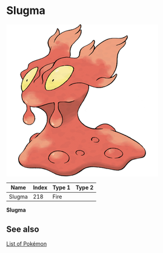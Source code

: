 # Slugma


![Slugma](images/218.png)

| **Name** | **Index** | **Type 1** | **Type 2** |
|----|----|----|----|
| Slugma | 218 | Fire  |  |

**Slugma** 

## See also

[List of Pokémon](../pokemon.md)
